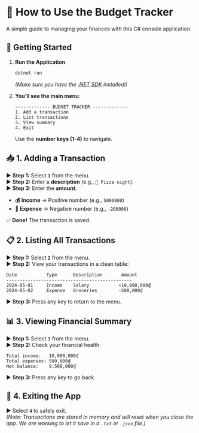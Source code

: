# 📖 How to Use the Budget Tracker  

A simple guide to managing your finances with this C# console application.  

## 🏁 **Getting Started**  

1. **Run the Application**  
   ```bash
   dotnet run
   ```
   *(Make sure you have the [.NET SDK](https://dotnet.microsoft.com/download) installed!)*  

2. **You’ll see the main menu**:  
   ```
   ------------- BUDGET TRACKER -------------
   1. Add a transaction
   2. List transactions
   3. View summary
   4. Exit
   ```
   Use the **number keys (1-4)** to navigate.  

## 📥 **1. Adding a Transaction**  

▶ **Step 1:** Select **`1`** from the menu.  
▶ **Step 2:** Enter a **description** (e.g., `🍕 Pizza night`).  
▶ **Step 3:** Enter the **amount**:  
   - **💰 Income** → Positive number (e.g., `5000000`)  
   - **💸 Expense** → Negative number (e.g., `-200000`)  

✅ **Done!** The transaction is saved.  

## 📋 **2. Listing All Transactions**  

▶ **Step 1:** Select **`2`** from the menu.  
▶ **Step 2:** View your transactions in a clean table:  
   ```
   Date           Type      Description       Amount
   -----------------------------------------------
   2024-05-01     Income    Salary           +10,000,000₫  
   2024-05-02     Expense   Groceries        -500,000₫  
   ```
▶ **Step 3:** Press any key to return to the menu.  

## 📊 **3. Viewing Financial Summary**  

▶ **Step 1:** Select **`3`** from the menu.  
▶ **Step 2:** Check your financial health:  
   ```
   Total income:   10,000,000₫  
   Total expenses: 500,000₫  
   Net balance:    9,500,000₫  
   ```
▶ **Step 3:** Press any key to go back.

## 🚪 **4. Exiting the App**  

▶ Select **`4`** to safely exit.  
*(Note: Transactions are stored in memory and will reset when you close the app. We are working to let it save in a `.txt` or `.json` file.)*
